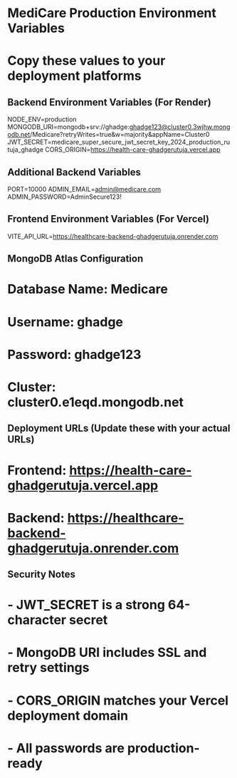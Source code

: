 # MediCare Production Environment Variables
# Copy these values to your deployment platforms

## Backend Environment Variables (For Render)
NODE_ENV=production
MONGODB_URI=mongodb+srv://ghadge:ghadge123@cluster0.3wjhw.mongodb.net/Medicare?retryWrites=true&w=majority&appName=Cluster0
JWT_SECRET=medicare_super_secure_jwt_secret_key_2024_production_rutuja_ghadge
CORS_ORIGIN=https://health-care-ghadgerutuja.vercel.app

## Additional Backend Variables
PORT=10000
ADMIN_EMAIL=admin@medicare.com
ADMIN_PASSWORD=AdminSecure123!

## Frontend Environment Variables (For Vercel)
VITE_API_URL=https://healthcare-backend-ghadgerutuja.onrender.com

## MongoDB Atlas Configuration
# Database Name: Medicare
# Username: ghadge
# Password: ghadge123
# Cluster: cluster0.e1eqd.mongodb.net

## Deployment URLs (Update these with your actual URLs)
# Frontend: https://health-care-ghadgerutuja.vercel.app
# Backend: https://healthcare-backend-ghadgerutuja.onrender.com

## Security Notes
# - JWT_SECRET is a strong 64-character secret
# - MongoDB URI includes SSL and retry settings
# - CORS_ORIGIN matches your Vercel deployment domain
# - All passwords are production-ready
